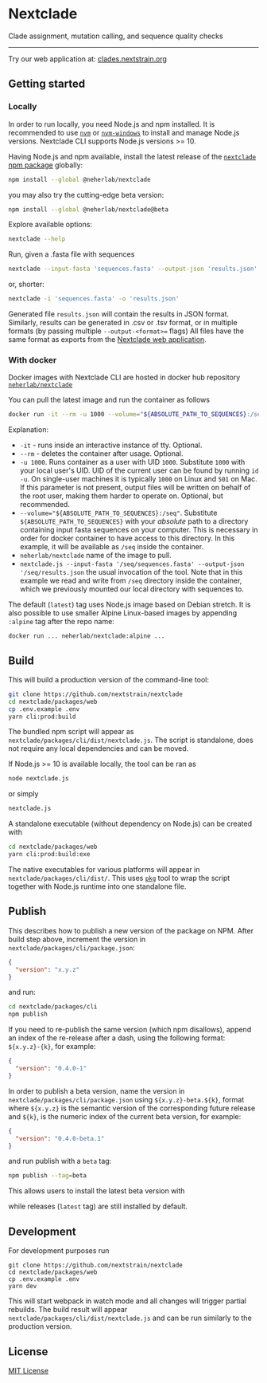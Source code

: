 # Nextclade

Clade assignment, mutation calling, and sequence quality checks

---

<p>
  <span>Try our web application at: </span>
  <a target="_blank" rel="noopener noreferrer" href="https://clades.nextstrain.org" alt="Link to our website">
    clades.nextstrain.org
  </a>
</p>



## Getting started

### Locally

In order to run locally, you need Node.js and npm installed.
It is recommended to use [`nvm`](https://github.com/nvm-sh/nvm) or [`nvm-windows`](https://github.com/coreybutler/nvm-windows) to install and manage Node.js versions. Nextclade CLI supports Node.js versions >= 10.

Having Node.js and npm available, install the latest release of the [`nextclade` npm package](https://www.npmjs.com/package/@neherlab/nextclade) globally:

```bash
npm install --global @neherlab/nextclade
```

you may also try the cutting-edge beta version:

```bash
npm install --global @neherlab/nextclade@beta
```

Explore available options:

```bash
nextclade --help
```

Run, given a .fasta file with sequences

```bash
nextclade --input-fasta 'sequences.fasta' --output-json 'results.json'
```

or, shorter:

```bash
nextclade -i 'sequences.fasta' -o 'results.json'
```

Generated file `results.json` will contain the results in JSON format.
Similarly, results can be generated in .csv or .tsv format, or in multiple formats (by passing multiple `--output-<format>=` flags)
All files have the same format as exports from the [Nextclade web application](https://clades.nextstrain.org).

### With docker

Docker images with Nextclade CLI are hosted in docker hub repository [`neherlab/nextclade`](https://hub.docker.com/r/neherlab/nextclade)

You can pull the latest image and run the container as follows

```bash
docker run -it --rm -u 1000 --volume="${ABSOLUTE_PATH_TO_SEQUENCES}:/seq" neherlab/nextclade nextclade.js --input-fasta '/seq/sequences.fasta' --output-json '/seq/results.json'
```

Explanation:

 - `-it` - runs inside an interactive instance of tty. Optional.
 - `--rm` - deletes the container after usage. Optional.
 - `-u 1000`. Runs container as a user with UID `1000`. Substitute `1000` with your local user's UID. UID of the current user can be found by running `id -u`. On single-user machines it is typically `1000` on Linux and `501` on Mac. If this parameter is not present, output files will be written on behalf of the root user, making them harder to operate on. Optional, but recommended.
 - `--volume="${ABSOLUTE_PATH_TO_SEQUENCES}:/seq"`. Substitute `${ABSOLUTE_PATH_TO_SEQUENCES}` with your *absolute* path to a directory containing input fasta sequences on your computer. This is necessary in order for docker container to have access to this directory. In this example, it will be available as `/seq` inside the container.
 - `neherlab/nextclade` name of the image to pull.
 - `nextclade.js --input-fasta '/seq/sequences.fasta' --output-json '/seq/results.json` the usual invocation of the tool. Note that in this example we read and write from `/seq` directory inside the container, which we previously mounted our local directory with sequences to.


The default (`latest`) tag uses Node.js image based on Debian stretch. It is also possible to use smaller Alpine Linux-based images by appending `:alpine` tag after the repo name:  

```
docker run ... neherlab/nextclade:alpine ...
```

## Build

This will build a production version of the command-line tool:

```bash
git clone https://github.com/nextstrain/nextclade
cd nextclade/packages/web
cp .env.example .env
yarn cli:prod:build
```

The bundled npm script will appear as `nextclade/packages/cli/dist/nextclade.js`.
The script is standalone, does not require any local dependencies and can be moved.

If Node.js >= 10 is available locally, the tool can be ran as

```bash
node nextclade.js
```

or simply 

```bash
nextclade.js
```

A standalone executable (without dependency on Node.js) can be created with

```bash
cd nextclade/packages/web
yarn cli:prod:build:exe
```

The native executables for various platforms will appear in `nextclade/packages/cli/dist/`.
This uses [`pkg`](https://github.com/vercel/pkg) tool to wrap the script together with Node.js runtime into one standalone file. 


## Publish

This describes how to publish a new version of the package on NPM.
After build step above, increment the version in `nextclade/packages/cli/package.json`:

```json
{
  "version": "x.y.z"
}
```

and run:

```bash
cd nextclade/packages/cli
npm publish
```

If you need to re-publish the same version (which npm disallows), append an index of the re-release after a dash,
 using the following format: `${x.y.z}-{k}`, for example: 

```json
{
  "version": "0.4.0-1"
}
```

In order to publish a beta version, name the version in `nextclade/packages/cli/package.json` using
`${x.y.z}-beta.${k}`, format where `${x.y.z}` is the semantic version of the corresponding future release and `${k}`,
is the numeric index of the current beta version, for example: 

```json
{
  "version": "0.4.0-beta.1"
}
```

and run publish with a `beta` tag:

```bash
npm publish --tag=beta
```

This allows users to install the latest beta version with 


while releases (`latest` tag) are still installed by default.

## Development

For development purposes run

```
git clone https://github.com/nextstrain/nextclade
cd nextclade/packages/web
cp .env.example .env
yarn dev

```

This will start webpack in watch mode and all changes will trigger partial rebuilds.
The build result will appear `nextclade/packages/cli/dist/nextclade.js` and can be run similarly to the production version.


## License

<a target="_blank" rel="noopener noreferrer" href="LICENSE" alt="License file">MIT License</a>
